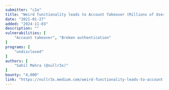 ```yaml
---
submitter: "c2a"
title: "Weird functionality leads to Account Takeover (Millions of Users affected)"
date: "2021-01-27"
added: "2024-11-03"
description: ""
vulnerabilities: [
    "Account takeover", "Broken authentication"
]
programs: [
    "undisclosed"
]
authors: [
    "Sahil Mehra (@nullr3x)"
]
bounty: "4,000"
link: "https://nullr3x.medium.com/weird-functionality-leads-to-account-takeover-millions-of-users-affected-3fdf06be45"
---
```




